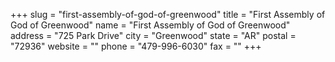 +++
slug = "first-assembly-of-god-of-greenwood"
title = "First Assembly of God of Greenwood"
name = "First Assembly of God of Greenwood"
address = "725 Park Drive"
city = "Greenwood"
state = "AR"
postal = "72936"
website = ""
phone = "479-996-6030"
fax = ""
+++
